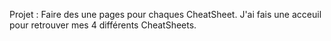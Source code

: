 Projet :
Faire des une pages pour chaques CheatSheet.
J'ai fais une acceuil pour retrouver mes 4 différents CheatSheets.
